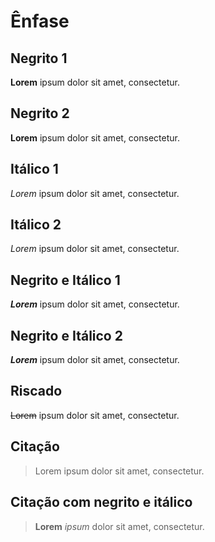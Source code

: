 # Ênfase

## Negrito 1

**Lorem** ipsum dolor sit amet, consectetur.

## Negrito 2

__Lorem__ ipsum dolor sit amet, consectetur.

## Itálico 1

*Lorem* ipsum dolor sit amet, consectetur.

## Itálico 2

_Lorem_ ipsum dolor sit amet, consectetur.

## Negrito e Itálico 1

**_Lorem_** ipsum dolor sit amet, consectetur.

## Negrito e Itálico 2

__*Lorem*__ ipsum dolor sit amet, consectetur.

## Riscado 

~~Lorem~~ ipsum dolor sit amet, consectetur.

## Citação

> Lorem ipsum dolor sit amet, consectetur.

## Citação com negrito e itálico

> **Lorem** _ipsum_ dolor sit amet, consectetur.
